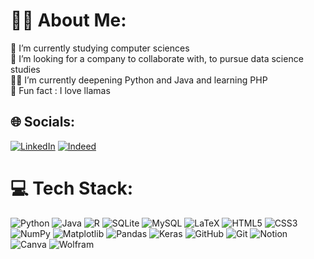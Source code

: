 # 🧑‍💻 About Me:
🔬 I’m currently studying computer sciences<br>🤝 I’m looking for a company to collaborate with, to pursue data science studies<br>🧑‍🦯 I’m currently deepening Python and Java and learning PHP<br>🦙 Fun fact : I love llamas


## 🌐 Socials:
[![LinkedIn](https://img.shields.io/badge/LinkedIn-%230077B5.svg?logo=linkedin&logoColor=white)](https://www.linkedin.com/in/loane-morandeau/) 
[![Indeed](https://img.shields.io/badge/Indeed-%23305ea9.svg?logo=indeed&logoColor=white)](https://profile.indeed.com/p/loanem-wf903m9) 

# 💻 Tech Stack:
![Python](https://img.shields.io/badge/Python-3670A0?style=flat&logo=python&logoColor=ffdd54) 
![Java](https://img.shields.io/badge/Java-%23ED8B00.svg?style=flat&logo=openjdk&logoColor=white) 
![R](https://img.shields.io/badge/R-%23276DC3.svg?style=flat&logo=r&logoColor=white) 
![SQLite](https://img.shields.io/badge/SQLite-%2307405e.svg?style=flat&logo=sqlite&logoColor=white) 
![MySQL](https://img.shields.io/badge/MySQL-4479A1.svg?style=flat&logo=mysql&logoColor=white) 
![LaTeX](https://img.shields.io/badge/LaTeX-%23008080.svg?style=flat&logo=latex&logoColor=white) 
![HTML5](https://img.shields.io/badge/HTML5-%23E34F26.svg?style=flat&logo=html5&logoColor=white) 
![CSS3](https://img.shields.io/badge/CSS3-%231572B6.svg?style=flat&logo=css3&logoColor=white) 
![NumPy](https://img.shields.io/badge/Numpy-%23013243.svg?style=flat&logo=numpy&logoColor=white) 
![Matplotlib](https://img.shields.io/badge/Matplotlib-%23ffffff.svg?style=flat&logo=matplotlib&logoColor=black) 
![Pandas](https://img.shields.io/badge/Pandas-%23150458.svg?style=flat&logo=pandas&logoColor=white) 
![Keras](https://img.shields.io/badge/Keras-%23D00000.svg?style=flat&logo=Keras&logoColor=white) 
![GitHub](https://img.shields.io/badge/GitHub-%23121011.svg?style=flat&logo=github&logoColor=white) 
![Git](https://img.shields.io/badge/Git-%23F05033.svg?style=flat&logo=git&logoColor=white) 
![Notion](https://img.shields.io/badge/Notion-%23000000.svg?style=flat&logo=notion&logoColor=white) 
![Canva](https://img.shields.io/badge/Canva-%2300C4CC.svg?style=flat&logo=Canva&logoColor=white) 
![Wolfram](https://img.shields.io/badge/Wolfram-%23d61000.svg?style=flat&logo=wolfram&logoColor=#FF7139)
<!--![Portfolio](https://img.shields.io/badge/Portfolio-%23000000.svg?style=flat&logo=firefox&logoColor=#FF7139) -->

<!-- Proudly created with GPRM ( https://gprm.itsvg.in ) -->
